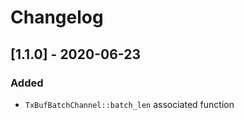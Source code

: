 # Changelog

## [1.1.0] - 2020-06-23
### Added
- `TxBufBatchChannel::batch_len` associated function
